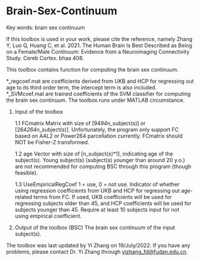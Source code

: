 # Brain-Sex-Continuum

Key words: brain sex continuum

If this toolbox is used in your work, please cite the reference, namely Zhang Y, Luo Q, Huang C, et al. 2021. The Human Brain Is Best Described as Being on a Female/Male Continuum: Evidence from a Neuroimaging Connectivity Study. Cereb Cortex. bhaa 408.

This toolbox contains function for computing the brain sex continuum.

*_regcoef.mat are coefficients derived from UKB and HCP for regressing out age to its third order term, the intercept term is also included.
*_SVMcoef.mat are trained coefficients of the SVM classifier for computing the brain sex continuum.
The toolbox runs under MATLAB circumstance.


1. Input of the toolbox
    
    1.1 FCmatrix
        Matrix with size of [94*94*n_subject(s)] or [264*264*n_subject(s)]. Unfortunately, the program only support FC based on AAL2 or Power264 parcellation currently.
        FCmatrix should NOT be Fisher-Z transformed.
        
    1.2 age
        Vector with size of [n_subject(s)*1], indicating age of the subject(s). Young subject(s) (subject(s) younger than around 20 y.o.) are not recommended for computing BSC through this program (though feasible).

    1.3 UseEmpiricalRegCoef
        1 = use, 0 = not use.
        Indicator of whether using regression coefficients from UKB and HCP for regressing out age-related terms from FC. If used, UKB coefficients will be used for regressing subjects older than 45, and HCP coefficients will be used for subjects younger than 45. Require at least 10 subjects input for not using empirical coefficient. 
    
    
2. Output of the toolbox (BSC)
The brain sex continuum of the input subject(s).


The toolbox was last updated by Yi Zhang on 19/July/2022.
If you have any problems, please contact Dr. Yi Zhang through yizhang_fd@fudan.edu.cn.
